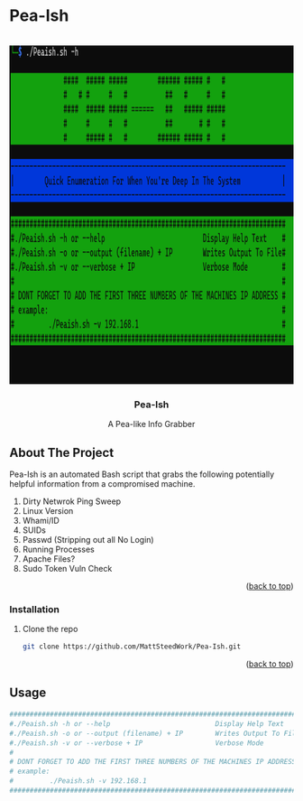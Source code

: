 # Pea-Ish


<div id="top"></div>



<!-- PROJECT LOGO -->
<br />
<div align="center">
  <a href="https://github.com/MattSteedWork/Pea-Ish/">
    <img src="https://github.com/MattSteedWork/Pea-Ish/blob/main/Images/peaScreen.png" alt="Logo" width="1600" height="600">
  </a>

<h3 align="center">Pea-Ish</h3>

  <p align="center">
    A Pea-like Info Grabber
    <br />
   </div>


<!-- ABOUT THE PROJECT -->
## About The Project

Pea-Ish is an automated Bash script that grabs the following potentially helpful information from a compromised machine. 

1. Dirty Netwrok Ping Sweep
2. Linux Version
3. Whami/ID
4. SUIDs
5. Passwd (Stripping out all No Login)
6. Running Processes
7. Apache Files?
8. Sudo Token Vuln Check

<p align="right">(<a href="#top">back to top</a>)</p>


### Installation


1. Clone the repo
   ```sh
   git clone https://github.com/MattSteedWork/Pea-Ish.git
   ```

<p align="right">(<a href="#top">back to top</a>)</p>


<!-- USAGE EXAMPLES -->
## Usage
 ```sh
#########################################################################
#./Peaish.sh -h or --help                          Display Help Text    #
#./Peaish.sh -o or --output (filename) + IP        Writes Output To File#
#./Peaish.sh -v or --verbose + IP                  Verbose Mode         #
#                                                                       #
# DONT FORGET TO ADD THE FIRST THREE NUMBERS OF THE MACHINES IP ADDRESS #
# example:                                                              #
#         ./Peaish.sh -v 192.168.1                                      #
#########################################################################
   ```



